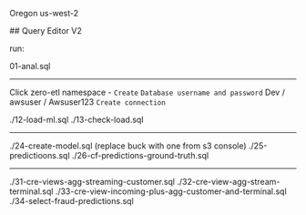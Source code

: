 
Oregon us-west-2

## Query Editor V2

run:

01-anal.sql

-----

Click zero-etl namespace - `Create`
`Database username and password`
Dev / awsuser / Awsuser123 `Create connection`

./12-load-ml.sql
./13-check-load.sql

-----

./24-create-model.sql   (replace buck with one from s3 console)
./25-predictioons.sql
./26-cf-predictions-ground-truth.sql

----

./31-cre-views-agg-streaming-customer.sql
./32-cre-view-agg-stream-terminal.sql
./33-cre-view-incoming-plus-agg-customer-and-terminal.sql
./34-select-fraud-predictions.sql





